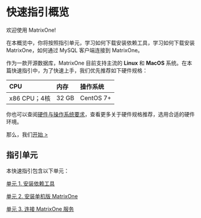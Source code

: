 # 快速指引概览

欢迎使用 MatrixOne!

在本概览中，你将按照指引单元，学习如何下载安装依赖工具，学习如何下载安装 MatrixOne，如何通过 MySQL 客户端连接到 MatrixOne。

作为一款开源数据库，MatrixOne 目前支持主流的 **Linux** 和 **MacOS** 系统。在本篇快速指引中，为了快速上手，我们优先推荐如下硬件规格：

| CPU     | 内存 | 操作系统   |
| :------ | :----- | :-------------- |
| x86 CPU；4核 | 32 GB | CentOS 7+ |

你也可以查阅[硬件与操作系统要求](../FAQs/deployment-faqs.md)，查看更多关于硬件规格推荐，选用合适的硬件环境。

那么，我们[开始 >](install-dependency-tool.md)

## 指引单元

本快速指引包含以下单元：

[单元 1. 安装依赖工具](install-dependency-tool.md)

[单元 2. 安装单机版 MatrixOne](install-standalone-matrixone.md)

[单元 3. 连接 MatrixOne 服务](connect-to-matrixone-server.md)
